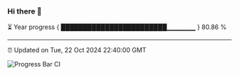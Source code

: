### Hi there 👋

⏳ Year progress { ████████████████████████▁▁▁▁▁▁ } 80.86 %

---

⏰ Updated on Tue, 22 Oct 2024 22:40:00 GMT

![Progress Bar CI](https://github.com/IshwaranRudhara/GIT-ACTION/workflows/Progress%20Bar%20CI/badge.svg)
